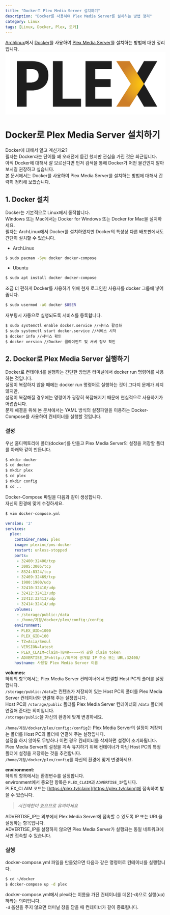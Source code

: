 ```yaml
---
title: "Docker로 Plex Media Server 설치하기"
description: "Docker를 사용하여 Plex Media Server를 설치하는 방법 정리"
category: Linux
tags: [Linux, Docker, Plex, 도커]
---
```


[Archlinux](https://archlinux.org)에서 [Docker](https://www.docker.com/)를 사용하여 [Plex Media Server](https://www.plex.tv/)를 설치하는 방법에 대한 정리입니다.  
![Plex Logo](/assets/images/plex-logo.png)



# Docker로 Plex Media Server 설치하기  

Docker에 대해서 알고 계신가요?  
필자는 Docker라는 단어를 꽤 오래전에 듣긴 했지만 관심을 가진 것은 최근입니다.  
아직 Docker에 대해서 잘 모르신다면 먼저 검색을 통해 Docker가 어떤 물건인지 알아보시길 권장하고 싶습니다.  
본 문서에서는 Docker를 사용하여 Plex Media Server를 설치하는 방법에 대해서 간략히 정리해 보았습니다.  

## 1. Docker 설치  

Docker는 기본적으로 Linux에서 동작합니다.  
Windows 또는 Mac에서는 Docker for Windows 또는 Docker for Mac을 설치하세요.  
필자는 ArchLinux에서 Docker를 설치하였지만 Docker의 특성상 다른 배포판에서도 간단히 설치할 수 있습니다.
- ArchLinux
```bash
$ sudo pacman -Syu docker docker-compose
```

- Ubuntu
```bash
$ sudo apt install docker docker-compose
```

조금 더 편하게 Docker를 사용하기 위해 현재 로그인한 사용자를 docker 그룹에 넣어줍니다.
```bash
$ sudo usermod -aG docker $USER
```

재부팅시 자동으로 실행되도록 서비스를 등록합니다.
```bash
$ sudo systemctl enable docker.service //서비스 활성화
$ sudo systemctl start docker.service //서비스 시작
$ docker info //서비스 확인
$ docker version //Docker 클라이언트 및 서버 정보 확인
```

## 2. Docker로 Plex Media Server 실행하기  

Docker로 컨테이너를 실행하는 간단한 방법은 터미널에서 docker run 명령어를 사용하는 것입니다.  
설정이 복잡하지 않을 때에는 docker run 명령어로 실행하는 것이 그다지 문제가 되지 않지만,  
설정이 복잡해질 경우에는 명령어가 굉장히 복잡해지기 때문에 현실적으로 사용하기가 어렵습니다.  
문제 해결을 위해 본 문서에서는 YAML 방식의 설정파일을 이용하는 Docker-Compose를 사용하여 컨테이너를 실행할 것입니다.  

### 설정  

우선 홈디렉토리에 폴더(docker)를 만들고 Plex Media Server의 설정을 저장할 폴더를 아래와 같이 만듭니다.
```bash
$ mkdir docker
$ cd docker
$ mkdir plex
$ cd plex
$ mkdir config
$ cd ..
```

Docker-Compose 파일을 다음과 같이 생성합니다.  
자신의 환경에 맞게 수정하세요.
```bash
$ vim docker-compose.yml
```

```yml
version: '2'
services:
  plex:
    container_name: plex
    image: plexinc/pms-docker
    restart: unless-stopped
    ports:
     - 32400:32400/tcp
     - 3005:3005/tcp
     - 8324:8324/tcp
     - 32469:32469/tcp
     - 1900:1900/udp
     - 32410:32410/udp
     - 32412:32412/udp
     - 32413:32413/udp
     - 32414:32414/udp
    volumes:
     - /storage/public:/data
     - /home/계정/docker/plex/config:/config
    environment:
     - PLEX_UID=1000
     - PLEX_GID=100
     - TZ=Asia/Seoul
     - VERSION=latest
     - PLEX_CLAIM=claim-TB4R~~~~~와 같은 claim token
     - ADVERTISE_IP=http://외부에 공개할 IP 주소 또는 URL:32400/
    hostname: 사용할 Plex Media Server 이름
```

**volumes:**   
하위의 항목에서는 Plex Media Server 컨테이너에서 연결할 Host PC의 폴더를 설정합니다.  
`/storage/public:/data`는 컨텐츠가 저장되어 있는 Host PC의 폴더를 Plex Media Server 컨테이너와 연결해 주는 설정입니다.  
Host PC의 `/storage/public` 폴더를 Plex Media Server 컨테이너의 `/data` 폴더에 연결해 준다는 의미입니다.  
`/storage/public`을 자신의 환경에 맞게 변경하세요.  

`/home/계정/docker/plex/config:/config`는 Plex Media Server의 설정이 저장되는 폴더를 Host PC의 폴더에 연결해 주는 설정입니다.  
설정을 하지 않아도 무방하나 이런 경우 컨테이너를 삭제하면 설정이 초기화됩니다.  
Plex Media Server의 설정을 계속 유지하기 위해 컨테이너가 아닌 Host PC의 특정 폴더에 설정을 저장하는 것을 추천합니다.  
`/home/계정/docker/plex/config`를 자신의 환경에 맞게 변경하세요.  

**environment:**  
하위의 항목에서는 환경변수를 설정합니다.  
environment에서 중요한 항목은 `PLEX_CLAIM`과 `ADVERTISE_IP`입니다.  
PLEX_CLAIM 코드는 [https://plex.tv/claim](https://plex.tv/claim)에 접속하여 받을 수 있습니다.  
> *시간제한이 있으므로 유의하세요*  

ADVERTISE_IP는 외부에서 Plex Media Server에 접속할 수 있도록 IP 또는 URL을 설정하는 항목입니다.  
ADVERTISE_IP를 설정하지 않으면 Plex Media Server가 실행되는 동일 네트워크에서만 접속할 수 있습니다.  

### 실행  

docker-compose.yml 파일을 만들었으면 다음과 같은 명령어로 컨테이너를 실행합니다.
```bash
$ cd ~/docker
$ docker-compose up -d plex
```

docker-compose.yml에서 plex라는 이름을 가진 컨테이너를 데몬(-d)으로 실행(up)하라는 의미입니다.  
`-d` 옵션을 주지 않으면 터미널 창을 닫을 때 컨테이너가 같이 종료됩니다.  

